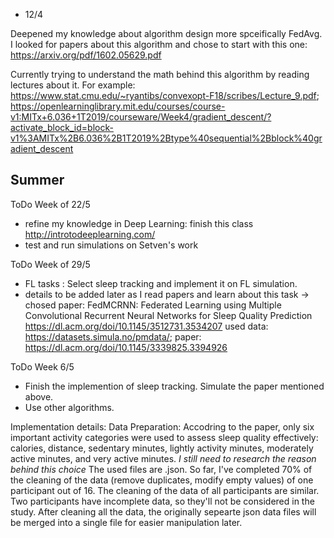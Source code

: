 * 12/4

Deepened my knowledge about algorithm design more spceifically FedAvg. I looked for papers about this algorithm and chose to start with this one: https://arxiv.org/pdf/1602.05629.pdf 

Currently trying to understand the math behind this algorithm by reading lectures about it. For example:
https://www.stat.cmu.edu/~ryantibs/convexopt-F18/scribes/Lecture_9.pdf;
https://openlearninglibrary.mit.edu/courses/course-v1:MITx+6.036+1T2019/courseware/Week4/gradient_descent/?activate_block_id=block-v1%3AMITx%2B6.036%2B1T2019%2Btype%40sequential%2Bblock%40gradient_descent


## Summer

ToDo Week of 22/5
- refine my knowledge in Deep Learning: finish this class  http://introtodeeplearning.com/
- test and run simulations on Setven's work

ToDo Week of 29/5
- FL tasks : Select sleep tracking and implement it on FL simulation. 
- details to be added later as I read papers and learn about this task
-> chosed paper: FedMCRNN: Federated Learning using Multiple Convolutional Recurrent Neural Networks for Sleep Quality Prediction
https://dl.acm.org/doi/10.1145/3512731.3534207
used data: https://datasets.simula.no/pmdata/; paper: https://dl.acm.org/doi/10.1145/3339825.3394926



ToDo Week 6/5
- Finish the implemention of sleep tracking. Simulate the paper mentioned above.
- Use other algorithms.

Implementation details: 
  Data Preparation: Accodring to the paper, only six important activity categories were used to assess sleep quality effectively: calories, distance, sedentary minutes, lightly activity minutes, moderately active minutes, and very active minutes. _I still need to research the reason behind this choice_
  The used files are .json. So far, I've completed 70% of the cleaning of the data (remove duplicates, modify empty values) of one participant out of 16. The cleaning of the data of all participants are similar. Two participants have incomplete data, so they'll not be considered in the study. After cleaning all the data, the originally sepearte json data files will be merged into a single file for easier manipulation later.


